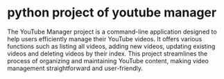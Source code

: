 # python project of youtube manager

The YouTube Manager project is a command-line application designed to help users efficiently manage their YouTube videos. It offers various functions such as listing all videos, adding new videos, updating existing videos and deleting videos by their index. This project streamlines the process of organizing and maintaining YouTube content, making video management straightforward and user-friendly.
